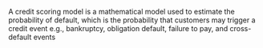  A credit scoring model is a mathematical model used to estimate the probability of default, which is the probability that customers may trigger a credit event e.g., bankruptcy, obligation default, failure to pay, and cross-default events

